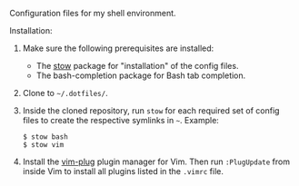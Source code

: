 Configuration files for my shell environment.

Installation:

 1. Make sure the following prerequisites are installed:

      * The [stow] package for "installation" of the config files.
      * The bash-completion package for Bash tab completion.

 2. Clone to `~/.dotfiles/`.

 3. Inside the cloned repository, run `stow` for each required set of config
    files to create the respective symlinks in `~`. Example:

        $ stow bash
        $ stow vim

 4. Install the [vim-plug] plugin manager for Vim. Then run `:PlugUpdate` from
    inside Vim to install all plugins listed in the `.vimrc` file.

[stow]: https://www.gnu.org/software/stow/
[vim-plug]: https://github.com/junegunn/vim-plug
